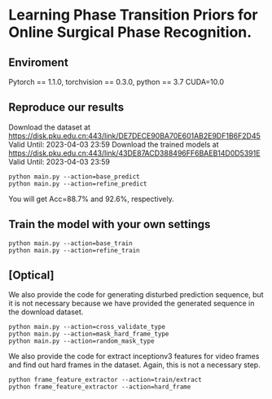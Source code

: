 # Learning Phase Transition Priors for Online Surgical Phase Recognition.

## Enviroment
Pytorch == 1.1.0, torchvision == 0.3.0, python == 3.7 CUDA=10.0

## Reproduce our results
Download the dataset at https://disk.pku.edu.cn:443/link/DE7DECE90BA70E601AB2E9DF1B6F2D45  Valid Until: 2023-04-03 23:59
Download the trained models at https://disk.pku.edu.cn:443/link/43DE87ACD388496FF6BAEB14D0D5391E Valid Until: 2023-04-03 23:59

```
python main.py --action=base_predict
python main.py --action=refine_predict
```
You will get Acc=88.7% and 92.6%, respectively.

## Train the model with your own settings
```
python main.py --action=base_train
python main.py --action=refine_train
```


## [Optical]
We also provide the code for generating disturbed prediction sequence, but it is not necessary because we have provided the generated sequence in the download dataset.
```
python main.py --action=cross_validate_type
python main.py --action=mask_hard_frame_type
python main.py --action=random_mask_type
```

We also provide the code for extract inceptionv3 features for video frames and find out hard frames in the dataset. Again, this is not a necessary step.   
```
python frame_feature_extractor --action=train/extract
python frame_feature_extractor --action=hard_frame
```
